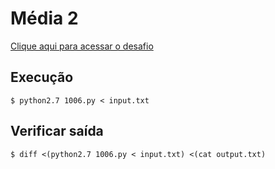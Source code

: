 # Média 2
[Clique aqui para acessar o desafio](https://www.urionlinejudge.com.br/judge/pt/problems/view/1006)

## Execução
```
$ python2.7 1006.py < input.txt
```

## Verificar saída
```
$ diff <(python2.7 1006.py < input.txt) <(cat output.txt)
```